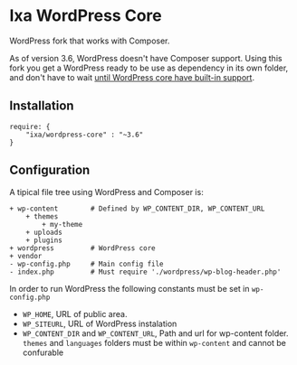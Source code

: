 # Ixa WordPress Core

WordPress fork that works with Composer.

As of version 3.6, WordPress doesn't have Composer support. Using this fork you get a WordPress ready to be use as dependency in its own folder, and don't have to wait [until WordPress core have built-in support][ticket].

[ticket]: http://core.trac.wordpress.org/attachment/ticket/23912/composer.3.patch

## Installation

	require: {
		"ixa/wordpress-core" : "~3.6"
	}


## Configuration

A tipical file tree using WordPress and Composer is:

	+ wp-content 		# Defined by WP_CONTENT_DIR, WP_CONTENT_URL
	  	+ themes		
	  	  	+ my-theme
	  	+ uploads 		
	  	+ plugins		
	+ wordpress 		# WordPress core
	+ vendor 			
	- wp-config.php 	# Main config file
	- index.php			# Must require './wordpress/wp-blog-header.php'


In order to run WordPress the following constants must be set in `wp-config.php`

- `WP_HOME`, URL of public area.
- `WP_SITEURL`, URL of WordPress instalation
- `WP_CONTENT_DIR` and `WP_CONTENT_URL`, Path and url for wp-content folder. `themes` and `languages` folders must be within `wp-content` and cannot be confurable

